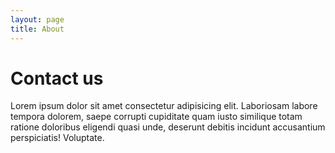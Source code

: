 ```yaml
---
layout: page
title: About
---
```


# Contact us

Lorem ipsum dolor sit amet consectetur adipisicing elit. Laboriosam labore
tempora dolorem, saepe corrupti cupiditate quam iusto similique totam
ratione doloribus eligendi quasi unde, deserunt debitis incidunt accusantium
perspiciatis! Voluptate.
